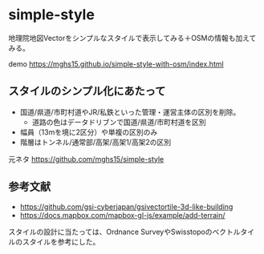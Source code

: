 # simple-style
地理院地図Vectorをシンプルなスタイルで表示してみる＋OSMの情報も加えてみる。

demo https://mghs15.github.io/simple-style-with-osm/index.html

## スタイルのシンプル化にあたって
* 国道/県道/市町村道やJR/私鉄といった管理・運営主体の区別を削除。
  * 道路の色はデータドリブンで国道/県道/市町村道を区別
* 幅員（13mを境に2区分）や単複の区別のみ
* 階層はトンネル/通常部/高架/高架1/高架2の区別


元ネタ https://github.com/mghs15/simple-style


## 参考文献
* https://github.com/gsi-cyberjapan/gsivectortile-3d-like-building
* https://docs.mapbox.com/mapbox-gl-js/example/add-terrain/


スタイルの設計に当たっては、Ordnance SurveyやSwisstopoのベクトルタイルのスタイルを参考にした。
